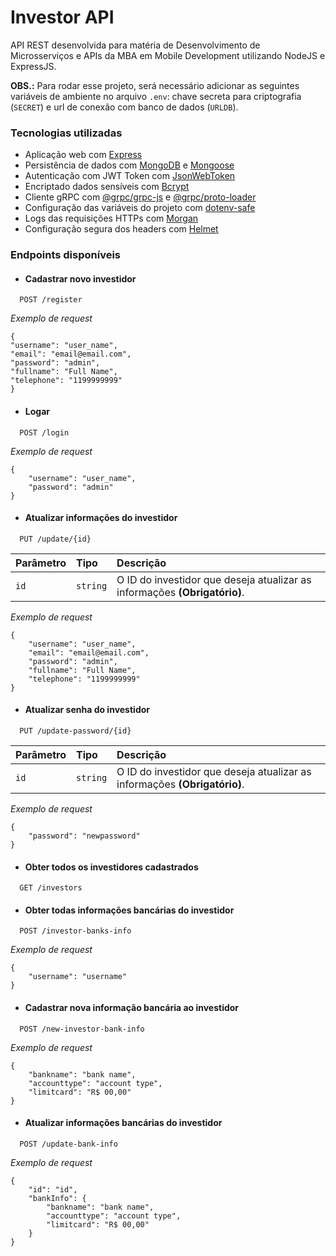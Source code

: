 # Investor API

API REST desenvolvida para matéria de Desenvolvimento de Microsserviços e APIs da MBA em Mobile Development utilizando NodeJS e ExpressJS.

**OBS.:** Para rodar esse projeto, será necessário adicionar as seguintes variáveis de ambiente no arquivo `.env`: chave secreta para criptografia (`SECRET`) e url de conexão com banco de dados (`URLDB`).

### Tecnologias utilizadas

- Aplicação web com [Express](https://www.npmjs.com/package/express)
- Persistência de dados com [MongoDB](https://www.mongodb.com/pt-br) e [Mongoose](https://www.npmjs.com/package/mongoose)
- Autenticação com JWT Token com [JsonWebToken](https://www.npmjs.com/package/jsonwebtoken)
- Encriptado dados sensíveis com [Bcrypt](https://www.npmjs.com/package/bcrypt)
- Cliente gRPC com [@grpc/grpc-js](https://www.npmjs.com/package/@grpc/grpc-js) e [@grpc/proto-loader](https://www.npmjs.com/package/@grpc/proto-loader)
- Configuração das variáveis do projeto com [dotenv-safe](https://www.npmjs.com/package/dotenv-safe)
- Logs das requisições HTTPs com [Morgan](https://www.npmjs.com/package/morgan)
- Configuração segura dos headers com [Helmet](https://www.npmjs.com/package/helmet)

### Endpoints disponíveis

* #### Cadastrar novo investidor

```
  POST /register
```

*Exemplo de request*
```
{
"username": "user_name",
"email": "email@email.com",
"password": "admin",
"fullname": "Full Name",
"telephone": "1199999999"
}
```

* #### Logar 

```
  POST /login
```

*Exemplo de request*
```
{
	"username": "user_name",
	"password": "admin"
}
```

* #### Atualizar informações do investidor 

```
  PUT /update/{id}
```

| Parâmetro   | Tipo       | Descrição                                   |
| :---------- | :--------- | :------------------------------------------ |
| `id`      | `string` | O ID do investidor que deseja atualizar as informações **(Obrigatório)**. |

*Exemplo de request*
```
{
	"username": "user_name",
	"email": "email@email.com",
	"password": "admin",
	"fullname": "Full Name",
	"telephone": "1199999999"
}
```

* #### Atualizar senha do investidor 

```
  PUT /update-password/{id}
```

| Parâmetro   | Tipo       | Descrição                                   |
| :---------- | :--------- | :------------------------------------------ |
| `id`      | `string` | O ID do investidor que deseja atualizar as informações **(Obrigatório)**.|

*Exemplo de request*
```
{
	"password": "newpassword"
}
```

* #### Obter todos os investidores cadastrados

```
  GET /investors
```

* #### Obter todas informações bancárias do investidor

```
  POST /investor-banks-info
```

*Exemplo de request*
```
{
	"username": "username"
}
```

* #### Cadastrar nova informação bancária ao investidor

```
  POST /new-investor-bank-info
```

*Exemplo de request*
```
{
	"bankname": "bank name",
	"accounttype": "account type",
	"limitcard": "R$ 00,00"
}
```

* #### Atualizar informações bancárias do investidor

```
  POST /update-bank-info
```

*Exemplo de request*
```
{
	"id": "id",
	"bankInfo": {
		"bankname": "bank name",
		"accounttype": "account type",
		"limitcard": "R$ 00,00"
	}
}
```